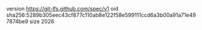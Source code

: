version https://git-lfs.github.com/spec/v1
oid sha256:5289b305eec43cf877c110ab8e122f58e599111ccd6a3b00a91a71e497874be9
size 2026
